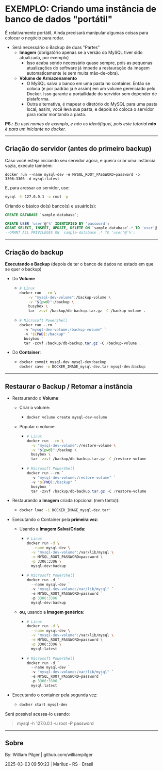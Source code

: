 # EXEMPLO: Criando uma instância de banco de dados "portátil"

É relativamente portátil. Ainda precisará manipular algumas coisas para colocar o negócio para rodar.

- Será necessário o Backup de duas "Partes"
  - **Imagem** (obrigatório apenas se a versão do MySQL tiver sido atualizada, por exemplo)
    - Isso acaba sendo necessário quase sempre, pois as pequenas atualizações do software já impede a restauração da imagem automaticamente (e sem muita mão-de-obra).
  - **Volume de Armazenamento**
    - O MySQL salva o banco em uma pasta no container. Então se coloca (e por padrão já é assim) em um volume gerenciado pelo Docker. Isso garante a portailidade do servidor sem depender de plataforma.
    - Outra alternativa, é mapear o diretório do MySQL para uma pasta local, assim, você leva sua pasta, e depois só coloca o servidor para rodar montando a pasta.

**PS.:** *Eu usei nomes de exemplo, e não os identifiquei, pois este tutorial **não** é para um iniciante no docker.*

---

## Criação do servidor (antes do primeiro backup)

Caso você esteja iniciando seu servidor agora, e queira criar uma instância vazia, execute também:
```
docker run --name mysql-dev -e MYSQL_ROOT_PASSWORD=password -p 3306:3306 -d mysql:latest
```

E, para aressar ao servidor, use:
```bash
mysql -h 127.0.0.1 -u root -p
```

Criando o básico do(s) banco(s) e usuário(s):
```sql
CREATE DATABASE `sample-database`;

CREATE USER 'user'@'%' IDENTIFIED BY 'password';
GRANT SELECT, INSERT, UPDATE, DELETE ON `sample-database`.* TO 'user'@'%';
--GRANT ALL PRIVILEGES ON `sample-database`.* TO 'user'@'%';
```

---

## Criação do backup

**Executando o Backup** (depois de ter o banco de dados no estado em que se quer o backup)

- Do **Volume**
    - ```sh
      # Linux
      docker run --rm \
          -v "mysql-dev-volume":/backup-volume \
          -v "$(pwd)":/backup \
          busybox \
          tar -zcvf /backup/db-backup.tar.gz -C /backup-volume .
      ```
    - ```ps1
      # Microsoft PowerShell
      docker run --rm `
        -v "mysql-dev-volume:/backup-volume" `
        -v "${PWD}:/backup" `
        busybox `
        tar -zcvf /backup/db-backup.tar.gz -C /backup-volume .
      ```
- Do **Container**:
    - ```sh
      docker commit mysql-dev mysql-dev:backup
      docker save -o DOCKER_IMAGE_mysql-dev.tar mysql-dev:backup
      ```

---

## Restaurar o Backup / Retomar a instância

- Restaurando o **Volume**:
    - Criar o volume:
        - ```sh
          docker volume create mysql-dev-volume
          ```
    - Popular o volume:
        - ```sh
          # Linux
          docker run --rm \
            -v "mysql-dev-volume":/restore-volume \
            -v "$(pwd)":/backup \
            busybox \
            tar -zxvf /backup/db-backup.tar.gz -C /restore-volume
          ```
        - ```ps1
          # Microsoft PowerShell
          docker run --rm `
            -v "mysql-dev-volume:/restore-volume" `
            -v "${PWD}:/backup" `
            busybox `
            tar -zxvf /backup/db-backup.tar.gz -C /restore-volume
          ```

          
- Restaurando a **Imagem** criada (opcional (nem tanto)):
    - ```sh
      docker load -i DOCKER_IMAGE_mysql-dev.tar"
      ```
- Executando o Container pela **primeira vez**:
    - Usando a **Imagem Salva/Criada**:
        - ```sh
          # Linux
          docker run -d \
            --name mysql-dev \
            -v "mysql-dev-volume":/var/lib/mysql \
            -e MYSQL_ROOT_PASSWORD=password \
            -p 3306:3306 \
            mysql-dev:backup
          ```
        - ```ps1
          # Microsoft PowerShell
          docker run -d `
            --name mysql-dev `
            -v "mysql-dev-volume:/var/lib/mysql" `
            -e MYSQL_ROOT_PASSWORD=password `
            -p 3306:3306 `
            mysql-dev:backup
          ```

    - **ou,** usando a **Imagem genérica**:
        - ```sh
          # Linux
          docker run -d \
            --name mysql-dev \
            -v "mysql-dev-volume":/var/lib/mysql \
            -e MYSQL_ROOT_PASSWORD=password \
            -p 3306:3306 \
            mysql:latest
          ```
        - ```ps1
          # Microsoft PowerShell
          docker run -d `
            --name mysql-dev `
            -v "mysql-dev-volume:/var/lib/mysql" `
            -e MYSQL_ROOT_PASSWORD=password `
            -p 3306:3306 `
            mysql:latest
          ```
- Executando o container pela segunda vez:
    - ```sh
      docher start mysql-dev
      ```

Será possível acessa-lo usando:

> mysql -h 127.0.0.1 -u root -P password


---

## Sobre

By: William Pilger | github.com/williampilger

2025-03-03 09:50:23 | Mariluz - RS - Brasil


